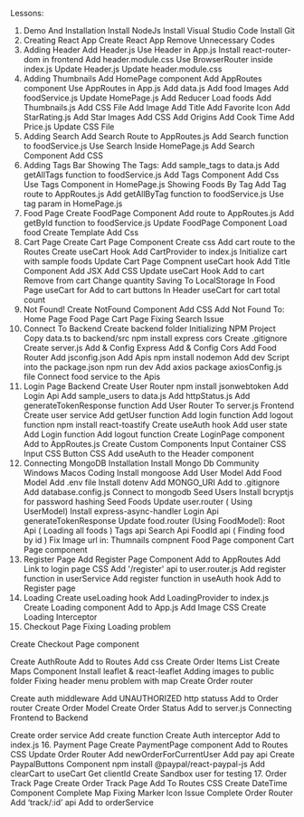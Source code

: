 Lessons:

1. Demo And Installation
   Install NodeJs
   Install Visual Studio Code
   Install Git
2. Creating React App
   Create React App
   Remove Unnecessary Codes
3. Adding Header
   Add Header.js
   Use Header in App.js
   Install react-router-dom in frontend
   Add header.module.css
   Use BrowserRouter inside index.js
   Update Header.js
   Update header.module.css
4. Adding Thumbnails
   Add HomePage component
   Add AppRoutes component
   Use AppRoutes in App.js
   Add data.js
   Add food Images
   Add foodService.js
   Update HomePage.js
   Add Reducer
   Load foods
   Add Thumbnails.js
   Add CSS File
   Add Image
   Add Title
   Add Favorite Icon
   Add StarRating.js
   Add Star Images
   Add CSS
   Add Origins
   Add Cook Time
   Add Price.js
   Update CSS File
5. Adding Search
   Add Search Route to AppRoutes.js
   Add Search function to foodService.js
   Use Search Inside HomePage.js
   Add Search Component
   Add CSS
6. Adding Tags Bar
   Showing The Tags:
   Add sample_tags to data.js
   Add getAllTags function to foodService.js
   Add Tags Component
   Add Css
   Use Tags Component in HomePage.js
   Showing Foods By Tag
   Add Tag route to AppRoutes.js
   Add getAllByTag function to foodService.js
   Use tag param in HomePage.js
7. Food Page
   Create FoodPage Component
   Add route to AppRoutes.js
   Add getById function to foodService.js
   Update FoodPage Component
   Load food
   Create Template
   Add Css
8. Cart Page
   Create Cart Page Component
   Create css
   Add cart route to the Routes
   Create useCart Hook
   Add CartProvider to index.js
   Initialize cart with sample foods
   Update Cart Page Compnent
   useCart hook
   Add Title Component
   Add JSX
   Add CSS
   Update useCart Hook
   Add to cart
   Remove from cart
   Change quantity
   Saving To LocalStorage
   In Food Page useCart for Add to cart buttons
   In Header useCart for cart total count
9. Not Found!
   Create NotFound Component
   Add CSS
   Add Not Found To:
   Home Page
   Food Page
   Cart Page
   Fixing Search Issue
10. Connect To Backend
    Create backend folder
    Initializing NPM Project
    Copy data.ts to backend/src
    npm install express cors
    Create .gitignore
    Create server.js
    Add & Config Express
    Add & Config Cors
    Add Food Router
    Add jsconfig.json
    Add Apis
    npm install nodemon
    Add dev Script into the package.json
    npm run dev
    Add axios package
    axiosConfig.js file
    Connect food service to the Apis
11. Login Page
    Backend
    Create User Router
    npm install jsonwebtoken
    Add Login Api
    Add sample_users to data.js
    Add httpStatus.js
    Add generateTokenResponse function
    Add User Router To server.js
    Frontend
    Create user service
    Add getUser function
    Add login function
    Add logout function
    npm install react-toastify
    Create useAuth hook
    Add user state
    Add Login function
    Add logout function
    Create LoginPage component
    Add to AppRoutes.js
    Create Custom Components
    Input Container
    CSS
    Input
    CSS
    Button
    CSS
    Add useAuth to the Header component
12. Connecting MongoDB
    Installation
    Install Mongo Db Community
    Windows
    Macos
    Coding
    Install mongoose
    Add User Model
    Add Food Model
    Add .env file
    Install dotenv
    Add MONGO_URI
    Add to .gitignore
    Add database.config.js
    Connect to mongodb
    Seed Users
    Install bcryptjs for password hashing
    Seed Foods
    Update user.router ( Using UserModel)
    Install express-async-handler
    Login Api
    generateTokenResponse
    Update food.router (Using FoodModel):
    Root Api ( Loading all foods )
    Tags api
    Search Api
    FoodId api ( Finding food by id )
    Fix Image url in:
    Thumnails compnent
    Food Page component
    Cart Page component
13. Register Page
    Add Register Page Component
    Add to AppRoutes
    Add Link to login page
    CSS
    Add '/register' api to user.router.js
    Add register function in userService
    Add register function in useAuth hook
    Add to Register page
14. Loading
    Create useLoading hook
    Add LoadingProvider to index.js
    Create Loading component
    Add to App.js
    Add Image
    CSS
    Create Loading Interceptor
15. Checkout Page
    Fixing Loading problem

Create Checkout Page component

Create AuthRoute
Add to Routes
Add css
Create Order Items List
Create Maps Component
Install leaflet & react-leaflet
Adding images to public folder
Fixing header menu problem with map
Create Order router

Create auth middleware
Add UNAUTHORIZED http statuss
Add to Order router
Create Order Model
Create Order Status
Add to server.js
Connecting Frontend to Backend

Create order service
Add create function
Create Auth interceptor
Add to index.js
16.  Payment Page
 Create PaymentPage component
 Add to Routes
 CSS
 Update Order Router
 Add newOrderForCurrentUser
 Add pay api
 Create PaypalButtons Component
 npm install @paypal/react-paypal-js
 Add clearCart to useCart
 Get clientId
 Create Sandbox user for testing
17.  Order Track Page
 Create Order Track Page
 Add To Routes
 CSS
 Create DateTime Component
 Complete
 Map
 Fixing Marker Icon Issue
 Complete
 Order Router
 Add ‘track/:id’ api
 Add to orderService